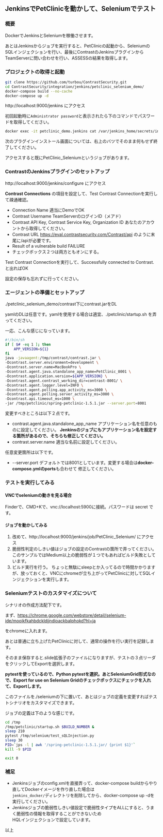 ## JenkinsでPetClinicを動かして、Seleniumでテスト

### 概要

DockerでJenkinsとSeleniumを稼働させます。

あとはJenkinsからジョブを実行すると、PetClinicの起動から、SeleniumのSQLインジェクションを行い、最後にContrastのJenkinsプラグインからTeamServerに問い合わせを行い、ASSESSの結果を取得します。

### プロジェクトの取得と起動

```bash
git clone https://github.com/turbou/ContrastSecurity.git
cd ContrastSecurity/integration/jenkins/petclinic_selenium_demo/
docker-compose build --no-cache
docker-compose up -d
```

http://localhost:9000/jenkins にアクセス

初回起動時に```Administrator password```と表示されたら下のコマンドでパスワードを取得してください。  
```bash
docker exec -it petclinic_demo.jenkins cat /var/jenkins_home/secrets/initialAdminPassword
```
次のプラグインインストール画面については、右上のバツでそのまま何もせず終了してください。  

アクセスすると既にPetClinic_Seleniumというジョブがあります。

### ContrastのJenkinsプラグインのセットアップ

http://localhost:9000/jenkins/configure にアクセス

**Contrast Connections** の項目を設定して、Test Contrast Connectionを実行して疎通確認。

-  Connection Name
  適当にDemoでOK
- Contrast Username
  TeamServerのログインID（メアド）
- Contrast API Key, Contrast Service Key, Organization ID
  あなたのアカウントから取得してください。
- Contrast URL
  https://eval.contrastsecurity.com/Contrast/api のように末尾に/apiが必要です。
- Result of a vulnerable build
  FAILURE
- チェックボックス２つは両方ともオンにする。

Test Contrast Connectionを実行して、Successfully connected to Contrast. と出ればOK

設定の保存も忘れずに行ってください。

### エージェントの準備とセットアップ

./petclinic_selenium_demo/contrast下にcontrast.jarをDL

yamlのDLは任意です。yamlを使用する場合は適宜、./petclinic/startup.sh を弄ってください。

一応、こんな感じになっています。

```bash
#!/bin/sh
if [ $# -eq 1 ]; then
    APP_VERSION=${1}
fi
java -javaagent:/tmp/contrast/contrast.jar \
-Dcontrast.server.environment=development \
-Dcontrast.server.name=MacBookPro \
-Dcontrast.agent.java.standalone_app_name=PetClinic_8001 \
-Dcontrast.application.version=${APP_VERSION} \
-Dcontrast.agent.contrast_working_dir=contrast-8001/ \
-Dcontrast.agent.logger.level=INFO \
-Dcontrast.agent.polling.app_activity_ms=3000 \
-Dcontrast.agent.polling.server_activity_ms=3000 \
-Dcontrast.api.timeout_ms=1000 \
-jar /tmp/petclinic/spring-petclinic-1.5.1.jar --server.port=8001
```

変更すべきところは以下２点です。

- contrast.agent.java.standalone_app_name
  アプリケーション名を任意のものに設定してください。
  **Jenkinsのジョブにもアプリケーション名を設定する箇所があるので、そちらも修正してください。**
- contrast.server.name
  適当な名前に設定してください。

任意変更箇所は以下です。

- --server.port
  デフォルトでは8001としています。変更する場合は**docker-compose.ymlのports**も合わせて
  修正してください。

### テストを実行してみる

#### VNCでseleniumの動きを見る場合

Finderで、CMD+Kで、vnc://localhost:5900に接続。パスワードは secret です。

#### ジョブを動かしてみる

1. 改めて、http://localhost:9000/jenkins/job/PetClinic_Selenium/ にアクセス
2. 脆弱性判定のしきい値はジョブの設定のContrastの箇所で弄ってください。
   このサンプルではMedium以上の脆弱性が１つでもあればビルド失敗としています。
3. ビルド実行を行う。
   ちょっと無駄にsleepとか入ってるので時間かかりますが、放っておくと、VNCにchromeが立ち上がってPetClinicに対してSQLインジェクションを実行します。

### Seleniumテストのカスタマイズについて

シナリオの作成方法配下です。

まず、https://chrome.google.com/webstore/detail/selenium-ide/mooikfkahbdckldjjndioackbalphokd?hl=ja

をchromeに入れます。

あとは普通に立ち上げたPetClinicに対して、通常の操作を行い実行を記録します。

そのまま保存すると.slide拡張子のファイルになりますが、テストの３点リーダをクリックしてExportを選択します。

**pytestを使っているので、Python pytestを選択。あとSeleniumGrid形式なので、Export for use on Selenium Gridのチェックボックスにチェックを入れて、Exportします。**

このファイルを./seleniumの下に置いて、あとはジョブの定義を変更すればテストシナリオをカスタマイズできます。

ジョブの定義は下のような感じです。

```bash
cd /tmp
/tmp/petclinic/startup.sh $BUILD_NUMBER &
sleep 210
pytest /tmp/selenium/test_sQLInjection.py
sleep 30
PID=`jps -l | awk '/spring-petclinic-1.5.1.jar/ {print $1}'`
kill -9 $PID

exit 0
```

### 補足
- Jenkinsジョブのconfig.xmlを直接弄って、docker-compose buildからやり直してDockerイメージを作り直した場合は  
  `jenkins_docker/`ディレクトリを削除してから、docker-compose up -dを実行してください。
- Jenkinsジョブの脆弱性しきい値設定で脆弱性タイプをALLにすると、うまく脆弱性の情報を取得することができないため  
  HQLインジェクションで設定しています。

以上

